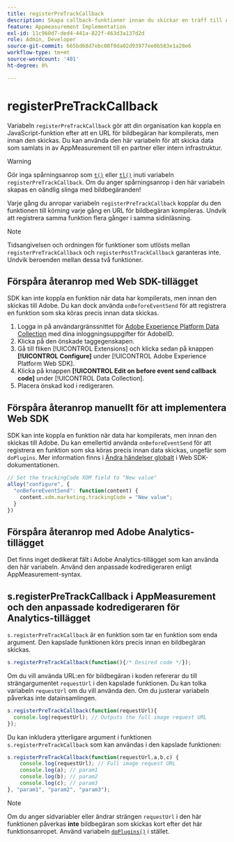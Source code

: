 ```yaml
---
title: registerPreTrackCallback
description: Skapa callback-funktioner innan du skickar en träff till Adobe.
feature: Appmeasurement Implementation
exl-id: 11c960d7-ded4-441a-822f-463d3a137d2d
role: Admin, Developer
source-git-commit: 665bd68d7ebc08f0da02d93977ee0b583e1a28e6
workflow-type: tm+mt
source-wordcount: '401'
ht-degree: 0%

---
```


# registerPreTrackCallback

Variabeln `registerPreTrackCallback` gör att din organisation kan koppla en JavaScript-funktion efter att en URL för bildbegäran har kompilerats, men innan den skickas. Du kan använda den här variabeln för att skicka data som samlats in av AppMeasurement till en partner eller intern infrastruktur.

>[!WARNING]
>
>Gör inga spårningsanrop som [`t()`](t-method.md) eller [`tl()`](tl-method.md) inuti variabeln `registerPreTrackCallback`. Om du anger spårningsanrop i den här variabeln skapas en oändlig slinga med bildbegäranden!

Varje gång du anropar variabeln `registerPreTrackCallback` kopplar du den funktionen till körning varje gång en URL för bildbegäran kompileras. Undvik att registrera samma funktion flera gånger i samma sidinläsning.

>[!NOTE]
>
>Tidsangivelsen och ordningen för funktioner som utlösts mellan `registerPreTrackCallback` och `registerPostTrackCallback` garanteras inte. Undvik beroenden mellan dessa två funktioner.

## Förspåra återanrop med Web SDK-tillägget

SDK kan inte koppla en funktion när data har kompilerats, men innan den skickas till Adobe. Du kan dock använda `onBeforeEventSend` för att registrera en funktion som ska köras precis innan data skickas.

1. Logga in på användargränssnittet för [Adobe Experience Platform Data Collection](https://experience.adobe.com/data-collection) med dina inloggningsuppgifter för AdobeID.
1. Klicka på den önskade taggegenskapen.
1. Gå till fliken [!UICONTROL Extensions] och klicka sedan på knappen **[!UICONTROL Configure]** under [!UICONTROL Adobe Experience Platform Web SDK].
1. Klicka på knappen **[!UICONTROL Edit on before event send callback code]** under [!UICONTROL Data Collection].
1. Placera önskad kod i redigeraren.

## Förspåra återanrop manuellt för att implementera Web SDK

SDK kan inte koppla en funktion när data har kompilerats, men innan den skickas till Adobe. Du kan emellertid använda `onBeforeEventSend` för att registrera en funktion som ska köras precis innan data skickas, ungefär som `doPlugins`. Mer information finns i [Ändra händelser globalt](https://experienceleague.adobe.com/docs/experience-platform/edge/fundamentals/tracking-events.html#modifying-events-globally) i Web SDK-dokumentationen.

```js
// Set the trackingCode XDM field to "New value"
alloy("configure", {
  "onBeforeEventSend": function(content) {
    content.xdm.marketing.trackingCode = "New value";
  }
})
```

## Förspåra återanrop med Adobe Analytics-tillägget

Det finns inget dedikerat fält i Adobe Analytics-tillägget som kan använda den här variabeln. Använd den anpassade kodredigeraren enligt AppMeasurement-syntax.

## s.registerPreTrackCallback i AppMeasurement och den anpassade kodredigeraren för Analytics-tillägget

`s.registerPreTrackCallback` är en funktion som tar en funktion som enda argument. Den kapslade funktionen körs precis innan en bildbegäran skickas.

```js
s.registerPreTrackCallback(function(){/* Desired code */});
```

Om du vill använda URL:en för bildbegäran i koden refererar du till strängargumentet `requestUrl` i den kapslade funktionen. Du kan tolka variabeln `requestUrl` om du vill använda den. Om du justerar variabeln påverkas inte datainsamlingen.

```js
s.registerPreTrackCallback(function(requestUrl){
  console.log(requestUrl); // Outputs the full image request URL
});
```

Du kan inkludera ytterligare argument i funktionen `s.registerPreTrackCallback` som kan användas i den kapslade funktionen:

```js
s.registerPreTrackCallback(function(requestUrl,a,b,c) {
    console.log(requestUrl); // Full image request URL
    console.log(a); // param1
    console.log(b); // param2
    console.log(c); // param3
}, "param1", "param2", "param3");
```

>[!NOTE]
>
>Om du anger sidvariabler eller ändrar strängen `requestUrl` i den här funktionen påverkas **inte** bildbegäran som skickas kort efter det här funktionsanropet. Använd variabeln [`doPlugins()`](doplugins.md) i stället.

